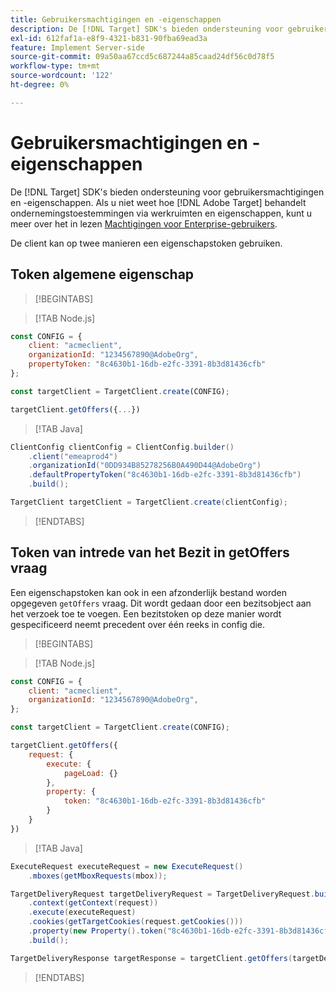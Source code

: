 ```yaml
---
title: Gebruikersmachtigingen en -eigenschappen
description: De [!DNL Target] SDK's bieden ondersteuning voor gebruikersmachtigingen en -eigenschappen.
exl-id: 612faf1a-e8f9-4321-b831-90fba69ead3a
feature: Implement Server-side
source-git-commit: 09a50aa67ccd5c687244a85caad24df56c0d78f5
workflow-type: tm+mt
source-wordcount: '122'
ht-degree: 0%

---
```


# Gebruikersmachtigingen en -eigenschappen

De [!DNL Target] SDK&#39;s bieden ondersteuning voor gebruikersmachtigingen en -eigenschappen. Als u niet weet hoe [!DNL Adobe Target] behandelt ondernemingstoestemmingen via werkruimten en eigenschappen, kunt u meer over het in lezen [Machtigingen voor Enterprise-gebruikers](https://experienceleague.adobe.com/docs/target/using/administer/manage-users/enterprise/property-channel.html?lang=nl-NL).

De client kan op twee manieren een eigenschapstoken gebruiken.

## Token algemene eigenschap

>[!BEGINTABS]

>[!TAB Node.js]

```js {line-numbers="true"}
const CONFIG = {
    client: "acmeclient",
    organizationId: "1234567890@AdobeOrg",
    propertyToken: "8c4630b1-16db-e2fc-3391-8b3d81436cfb"
};

const targetClient = TargetClient.create(CONFIG);

targetClient.getOffers({...})
```

>[!TAB Java]

```java {line-numbers="true"}
ClientConfig clientConfig = ClientConfig.builder()
    .client("emeaprod4")
    .organizationId("0DD934B85278256B0A490D44@AdobeOrg")
    .defaultPropertyToken("8c4630b1-16db-e2fc-3391-8b3d81436cfb")
    .build();

TargetClient targetClient = TargetClient.create(clientConfig);
```

>[!ENDTABS]

## Token van intrede van het Bezit in getOffers vraag

Een eigenschapstoken kan ook in een afzonderlijk bestand worden opgegeven `getOffers` vraag. Dit wordt gedaan door een bezitsobject aan het verzoek toe te voegen. Een bezitstoken op deze manier wordt gespecificeerd neemt precedent over één reeks in config die.

>[!BEGINTABS]

>[!TAB Node.js]

```js {line-numbers="true"}
const CONFIG = {
    client: "acmeclient",
    organizationId: "1234567890@AdobeOrg",
};

const targetClient = TargetClient.create(CONFIG);

targetClient.getOffers({
    request: {
        execute: {
            pageLoad: {}
        },
        property: {
            token: "8c4630b1-16db-e2fc-3391-8b3d81436cfb"
        }           
    }
})
```

>[!TAB Java]

```java {line-numbers="true"}
ExecuteRequest executeRequest = new ExecuteRequest()
    .mboxes(getMboxRequests(mbox));

TargetDeliveryRequest targetDeliveryRequest = TargetDeliveryRequest.builder()
    .context(getContext(request))
    .execute(executeRequest)
    .cookies(getTargetCookies(request.getCookies()))
    .property(new Property().token("8c4630b1-16db-e2fc-3391-8b3d81436cfb"))
    .build();

TargetDeliveryResponse targetResponse = targetClient.getOffers(targetDeliveryRequest);
```

>[!ENDTABS]
